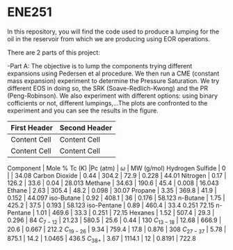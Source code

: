 # ENE251

In this repository, you will find the code used to produce a lumping for the oil in the reservoir from which we are producing using EOR operations.

There are 2 parts of this project:

-Part A: The objective is to lump the components trying different expansions using Pedersen et al procedure. We then run a CME (constant mass expansion) experiment to determine the Pressure Saturation. We try different EOS in doing so, the SRK (Soave-Redlich-Kwong) and the PR (Peng-Robinson). We also experiment with different options: using binary cofficients or not, different lumpings,...The plots are confronted to the experiment and you can see the results in the figure.

| First Header  | Second Header |
| ------------- | ------------- |
| Content Cell  | Content Cell  |
| Content Cell  | Content Cell  |

Component | Mole \%  Tc (K) |Pc (atm) | $\omega$ | MW (g/mol)
Hydrogen Sulfide | 0 |  |     34.08
Carbon Dioxide | 0.44 | 304.2 | 72.9 | 0.228 | 44.01
Nitrogen | 0.17 | 126.2 | 33.6 | 0.04 | 28.013 
Methane | 34.63 | 190.6 | 45.4 | 0.008 | 16.043 
Ethane | 2.63 | 305.4 | 48.2 | 0.098 | 30.07 
Propane | 3.35 | 369.8 | 41.9 | 0.152 | 44.097 
iso-Butane | 0.92 | 408.1 | 36 | 0.176 | 58.123 
n-Butane | 1.75 | 425.2 | 37.5 | 0.193 | 58.123 
iso-Pentane | 0.89 | 460.4 | 33.4  0.251  72.15 
n-Pentane  | 1.01 | 469.6 | 33.3 | 0.251 | 72.15 
Hexanes | 1.52 | 507.4 | 29.3 | 0.296 | 84 
$C_{7-12}$ | 21.23 | 580.5 | 25.6 | 0.44 | 130
$C_{13-18}$ | 12.68 | 666.9 | 20.6 | 0.667 | 212.2 
$C_{19-26}$ | 9.34 | 759.4 | 17.8 | 0.876 | 308 
$C_{27-37}$  | 5.78 | 875.1 | 14.2 | 1.0465 | 436.5
$C_{38+}$ | 3.67 | 1114.1 | 12 | 0.8191 | 722.8 
